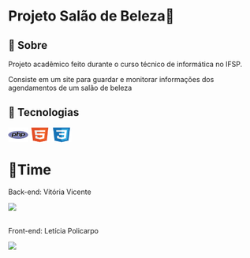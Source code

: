 <h1>Projeto Salão de Beleza💇</h1>

<h2>🔖 Sobre</h2>
<p>Projeto acadêmico feito durante o curso técnico de informática no IFSP.</p>
<p>Consiste em um site para guardar e monitorar informações dos agendamentos de um salão de beleza</p>


## 🚀 Tecnologias
<div>
  <img align="center" alt="Vih-PHP" height="30" width="40" src="https://raw.githubusercontent.com/devicons/devicon/master/icons/php/php-original.svg">
  <img align="center" alt="Vih-HTML" height="30" width="40" src="https://raw.githubusercontent.com/devicons/devicon/master/icons/html5/html5-original.svg">
  <img align="center" alt="Vih-CSS" height="30" width="40" src="https://raw.githubusercontent.com/devicons/devicon/master/icons/css3/css3-original.svg">
</div>


# 👯Time
Back-end: Vitória Vicente

<a href="https://instagram.com/_vihvicente" target="_blank"><img src="https://img.shields.io/badge/-Instagram-%23E4405F?style=for-the-badge&logo=instagram&logoColor=white" target="_blank"></a>
##

Front-end: Letícia Policarpo

<a href="https://instagram.com/leticiaplcp" target="_blank"><img src="https://img.shields.io/badge/-Instagram-%23E4405F?style=for-the-badge&logo=instagram&logoColor=white" target="_blank"></a>

